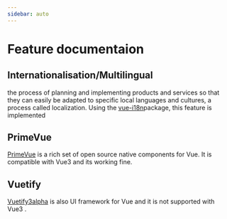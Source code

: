 ```yaml
---
sidebar: auto
---
```


# Feature documentaion

## Internationalisation/Multilingual
the process of planning and implementing products and services so that they can easily be adapted to specific local languages and cultures, a process called localization. Using the [vue-i18n](https://www.npmjs.com/package/vue-i18n)package, this feature is implemented


<!-- - Type: `string`
- Default: `/` -->

## PrimeVue
[PrimeVue](https://www.primefaces.org/primevue/#/setup) is a rich set of open source native components for Vue.
It is compatible with Vue3 and its working fine.

## Vuetify
[Vuetify3alpha](https://next.vuetifyjs.com/en/getting-started/installation/) is also UI framework for Vue and it is not supported with Vue3 .